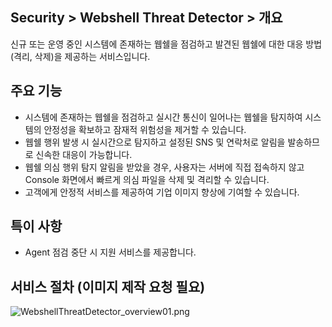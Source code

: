 ## Security > Webshell Threat Detector > 개요

신규 또는 운영 중인 시스템에 존재하는 웹쉘을 점검하고 발견된 웹쉘에 대한 대응 방법(격리, 삭제)을 제공하는 서비스입니다.

## 주요 기능

* 시스템에 존재하는 웹쉘을 점검하고 실시간 통신이 일어나는 웹쉘을 탐지하여 시스템의 안정성을 확보하고 잠재적 위험성을 제거할 수 있습니다.
* 웹쉘 행위 발생 시 실시간으로 탐지하고 설정된 SNS 및 연락처로 알림을 발송하므로 신속한 대응이 가능합니다.
* 웹쉘 의심 행위 탐지 알림을 받았을 경우, 사용자는 서버에 직접 접속하지 않고 Console 화면에서 빠르게 의심 파일을 삭제 및 격리할 수 있습니다.
* 고객에게 안정적 서비스를 제공하여 기업 이미지 향상에 기여할 수 있습니다.

## 특이 사항

* Agent 점검 중단 시 지원 서비스를 제공합니다.

## 서비스 절차 (이미지 제작 요청 필요)

![WebshellThreatDetector_overview01.png](https://static.toastoven.net/prod_webshellthreatdetector/WebshellThreatDetector_overview01.png)
